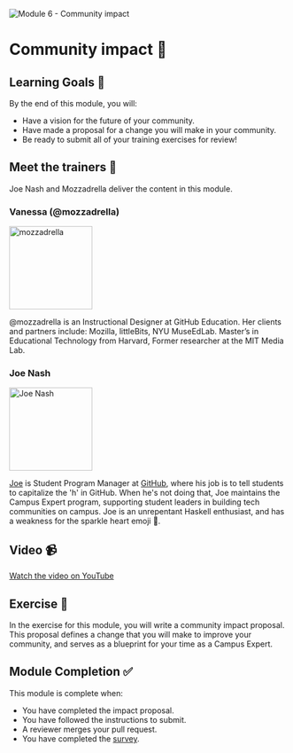 ![Module 6 - Community impact](https://user-images.githubusercontent.com/1790822/44394800-fe1a9100-a52f-11e8-8586-cff5e595b0af.png)

# Community impact 🥁

## Learning Goals 🥅

By the end of this module, you will:
-   Have a vision for the future of your community.
-   Have made a proposal for a change you will make in your community.
-   Be ready to submit all of your training exercises for review!

## Meet the trainers 🍎

Joe Nash and Mozzadrella deliver the content in this module.

### Vanessa (@mozzadrella)

<img src="https://github.com/mozzadrella.png" href="https://github.com/mozzadrella" title="mozzadrella" width="150"></img>

@mozzadrella is an Instructional Designer at GitHub Education. Her clients and partners include: Mozilla, littleBits, NYU MuseEdLab. Master’s in Educational Technology from Harvard, Former researcher at the MIT Media Lab.

### Joe Nash
<img src="https://github.com/joenash.png" href="https://github.com/joenash" title="Joe Nash" width="150"></img>

[Joe](https://github.com/joenash) is Student Program Manager at [GitHub](https://education.github.com), where his job is to tell students to capitalize the 'h' in GitHub. When he's not doing that, Joe maintains the Campus Expert program, supporting student leaders in building tech communities on campus. Joe is an unrepentant Haskell enthusiast, and has a weakness for the sparkle heart emoji 💖.

## Video 📹

[Watch the video on YouTube](https://www.youtube.com/watch?v=EM-OUYwJOEw&index=6&list=PLIRjfNq867bcqbF_DVi7iTDnc8JoWNPVT)

## Exercise 📝

In the exercise for this module, you will write a community impact proposal. This proposal defines a change that you will make to improve your community, and serves as a blueprint for your time as a Campus Expert.

## Module Completion ✅

This module is complete when:
-   You have completed the impact proposal.
-   You have followed the instructions to submit.
-   A reviewer merges your pull request.
-   You have completed the [survey](https://goo.gl/forms/4TgngMoXDDHLL2qE3).
